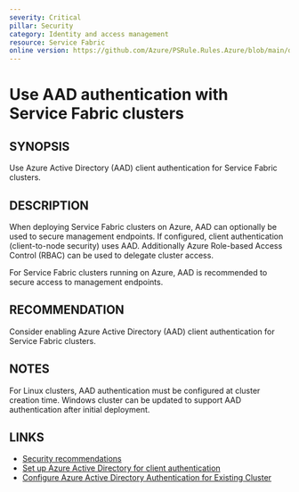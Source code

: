 ```yaml
---
severity: Critical
pillar: Security
category: Identity and access management
resource: Service Fabric
online version: https://github.com/Azure/PSRule.Rules.Azure/blob/main/docs/en/rules/Azure.ServiceFabric.AAD.md
---
```


# Use AAD authentication with Service Fabric clusters

## SYNOPSIS

Use Azure Active Directory (AAD) client authentication for Service Fabric clusters.

## DESCRIPTION

When deploying Service Fabric clusters on Azure, AAD can optionally be used to secure management endpoints.
If configured, client authentication (client-to-node security) uses AAD.
Additionally Azure Role-based Access Control (RBAC) can be used to delegate cluster access.

For Service Fabric clusters running on Azure, AAD is recommended to secure access to management endpoints.

## RECOMMENDATION

Consider enabling Azure Active Directory (AAD) client authentication for Service Fabric clusters.

## NOTES

For Linux clusters, AAD authentication must be configured at cluster creation time.
Windows cluster can be updated to support AAD authentication after initial deployment.

## LINKS

- [Security recommendations](https://docs.microsoft.com/azure/service-fabric/service-fabric-cluster-security#security-recommendations)
- [Set up Azure Active Directory for client authentication](https://docs.microsoft.com/azure/service-fabric/service-fabric-cluster-creation-setup-aad)
- [Configure Azure Active Directory Authentication for Existing Cluster](https://github.com/Azure/Service-Fabric-Troubleshooting-Guides/blob/master/Security/Configure%20Azure%20Active%20Directory%20Authentication%20for%20Existing%20Cluster.md)
